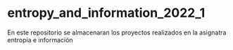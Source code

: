 # entropy_and_information_2022_1
En este repositorio se almacenaran los proyectos realizados en la asignatra entropía e información
